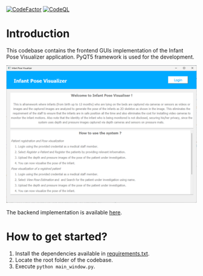 [![CodeFactor](https://www.codefactor.io/repository/github/thisun1997/infant_pose_estimation_frontend/badge)](https://www.codefactor.io/repository/github/thisun1997/infant_pose_estimation_frontend) [![CodeQL](https://github.com/Thisun1997/infant_pose_estimation_frontend/actions/workflows/github-code-scanning/codeql/badge.svg)](https://github.com/Thisun1997/infant_pose_estimation_frontend/actions/workflows/github-code-scanning/codeql)

<h1>Introduction</h1>

This codebase contains the frontend GUIs implementation of the Infant Pose Visualizer application. PyQT5 framework is used for the development.

![img.png](img.png)

The backend implementation is available [here](https://github.com/Thisun1997/infant_pose_application_backend).

<h1>How to get started?</h1>

1. Install the dependencies available in [requirements.txt](requirements.txt).
2. Locate the root folder of the codebase. 
3. Execute `python main_window.py`.
